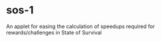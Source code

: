# sos-1
An applet for easing the calculation of speedups required for rewards/challenges in State of Survival
